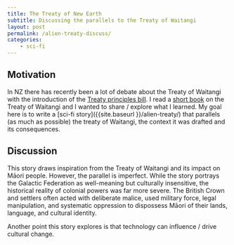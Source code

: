```yaml
---
title: The Treaty of New Earth
subtitle: Discussing the parallels to the Treaty of Waitangi
layout: post
permalink: /alien-treaty-discuss/
categories:
    - sci-fi
---
```



## Motivation

In NZ there has recently been a lot of debate about the Treaty of Waitangi with the introduction of the [Treaty principles bill](https://www.legislation.govt.nz/bill/government/2024/0094/latest/whole.html).
I read a [short book](https://www.bwb.co.nz/books/introducing-te-tiriti-o-waitangi?srsltid=AfmBOoqr7r6pUgFNf94844D4nnhphzk-H-2COHX7jrt72WCTvAGaTXq9) on the Treaty of Waitangi and I wanted to share / explore what I learned.
My goal here is to write a [sci-fi story]({{site.baseurl }}/alien-treaty/) that parallels (as much as possible) the treaty of Waitangi, the context it was drafted and its consequences.

## Discussion

This story draws inspiration from the Treaty of Waitangi and its impact on Māori people. However, the parallel is imperfect.
While the story portrays the Galactic Federation as well-meaning but culturally insensitive, the historical reality of colonial powers was far more severe. The British Crown and settlers often acted with deliberate malice, used military force, legal manipulation, and systematic oppression to dispossess Māori of their lands, language, and cultural identity.

<!-- That being said, (I believe) many British colonials earnestly thought they were bringing progress and civilization to "savage" lands. The story reflects this paternalistic attitude in the Federation's interactions with humanity. The Federation genuinely believes they are helping humans advance, but their methods erase cultural heritage and impose alien norms without regard for human values. -->

Another point this story explores is that technology can influence / drive cultural change.